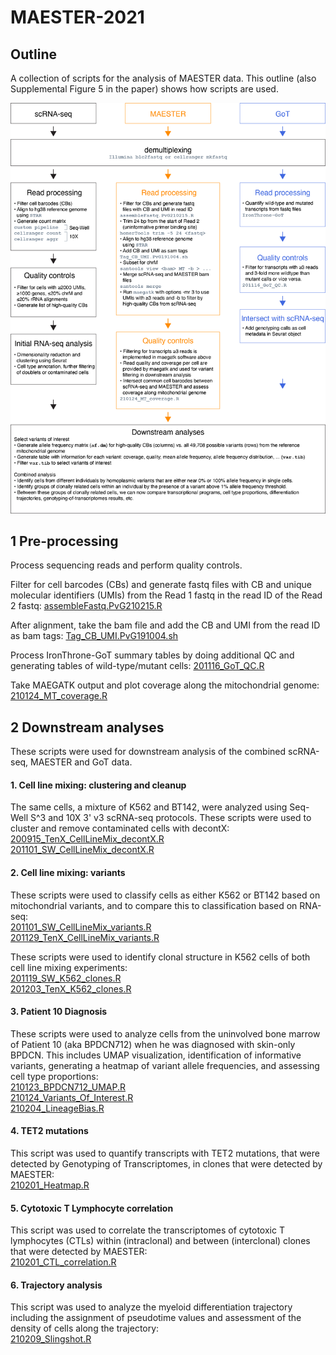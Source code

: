 # MAESTER-2021

## Outline
A collection of scripts for the analysis of MAESTER data. This outline (also Supplemental Figure 5 in the paper) shows how scripts are used.

![outline](Figure_S5_pipelines.png)



## 1 Pre-processing
Process sequencing reads and perform quality controls.

Filter for cell barcodes (CBs) and generate fastq files with CB and unique molecular identifiers (UMIs) from the Read 1 fastq in the read ID of the Read 2 fastq:
[assembleFastq.PvG210215.R](1_Pre-processing/assembleFastq.PvG210215.R)

After alignment, take the bam file and add the CB and UMI from the read ID as bam tags:
[Tag_CB_UMI.PvG191004.sh](1_Pre-processing/Tag_CB_UMI.PvG191004.sh)

Process IronThrone-GoT summary tables by doing additional QC and generating tables of wild-type/mutant cells:
[201116_GoT_QC.R](1_Pre-processing/201116_GoT_QC.R)

Take MAEGATK output and plot coverage along the mitochondrial genome:
[210124_MT_coverage.R](1_Pre-processing/210124_MT_coverage.R)



## 2 Downstream analyses
These scripts were used for downstream analysis of the combined scRNA-seq, MAESTER and GoT data.

#### 1. Cell line mixing: clustering and cleanup
The same cells, a mixture of K562 and BT142, were analyzed using Seq-Well S^3 and 10X 3' v3 scRNA-seq protocols. These scripts were used to cluster and remove contaminated cells with decontX:\
[200915_TenX_CellLineMix_decontX.R](2_Downstream_analyses/200915_TenX_CellLineMix_decontX.R)\
[201101_SW_CellLineMix_decontX.R](2_Downstream_analyses/201101_SW_CellLineMix_decontX.R)

#### 2. Cell line mixing: variants
These scripts were used to classify cells as either K562 or BT142 based on mitochondrial variants, and to compare this to classification based on RNA-seq:\
[201101_SW_CellLineMix_variants.R](2_Downstream_analyses/201101_SW_CellLineMix_variants.R)\
[201129_TenX_CellLineMix_variants.R](2_Downstream_analyses/201129_TenX_CellLineMix_variants.R)

These scripts were used to identify clonal structure in K562 cells of both cell line mixing experiments:\
[201119_SW_K562_clones.R](2_Downstream_analyses/201119_SW_K562_clones.R)\
[201203_TenX_K562_clones.R](2_Downstream_analyses/201203_TenX_K562_clones.R)

#### 3. Patient 10 Diagnosis
These scripts were used to analyze cells from the uninvolved bone marrow of Patient 10 (aka BPDCN712) when he was diagnosed with skin-only BPDCN. This includes UMAP visualization, identification of informative variants, generating a heatmap of variant allele frequencies, and assessing cell type proportions:\
[210123_BPDCN712_UMAP.R](2_Downstream_analyses/210123_BPDCN712_UMAP.R)\
[210124_Variants_Of_Interest.R](2_Downstream_analyses/210124_Variants_Of_Interest.R)\
[210204_LineageBias.R](2_Downstream_analyses/210204_LineageBias.R)

#### 4. TET2 mutations
This script was used to quantify transcripts with TET2 mutations, that were detected by Genotyping of Transcriptomes, in clones that were detected by MAESTER:\
[210201_Heatmap.R](2_Downstream_analyses/210201_Heatmap.R)

#### 5. Cytotoxic T Lymphocyte correlation
This script was used to correlate the transcriptomes of cytotoxic T lymphocytes (CTLs) within (intraclonal) and between (interclonal) clones that were detected by MAESTER:\
[210201_CTL_correlation.R](2_Downstream_analyses/210201_CTL_correlation.R)

#### 6. Trajectory analysis
This script was used to analyze the myeloid differentiation trajectory including the assignment of pseudotime values and assessment of the density of cells along the trajectory:\
[210209_Slingshot.R](2_Downstream_analyses/210209_Slingshot.R)





